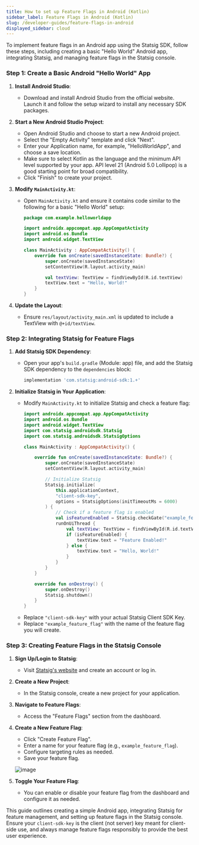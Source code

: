 ```yaml
---
title: How to set up Feature Flags in Android (Kotlin)
sidebar_label: Feature Flags in Android (Kotlin)
slug: /developer-guides/feature-flags-in-android
displayed_sidebar: cloud
---
```


To implement feature flags in an Android app using the Statsig SDK, follow these steps, including creating a basic "Hello World" Android app, integrating Statsig, and managing feature flags in the Statsig console.

### Step 1: Create a Basic Android "Hello World" App

1. **Install Android Studio**:
   - Download and install Android Studio from the official website. Launch it and follow the setup wizard to install any necessary SDK packages.

2. **Start a New Android Studio Project**:
   - Open Android Studio and choose to start a new Android project.
   - Select the "Empty Activity" template and click "Next".
   - Enter your Application name, for example, "HelloWorldApp", and choose a save location.
   - Make sure to select Kotlin as the language and the minimum API level supported by your app. API level 21 (Android 5.0 Lollipop) is a good starting point for broad compatibility.
   - Click "Finish" to create your project.

3. **Modify `MainActivity.kt`**:
   - Open `MainActivity.kt` and ensure it contains code similar to the following for a basic "Hello World" setup:
     ```kotlin
     package com.example.helloworldapp

     import androidx.appcompat.app.AppCompatActivity
     import android.os.Bundle
     import android.widget.TextView

     class MainActivity : AppCompatActivity() {
         override fun onCreate(savedInstanceState: Bundle?) {
             super.onCreate(savedInstanceState)
             setContentView(R.layout.activity_main)

             val textView: TextView = findViewById(R.id.textView)
             textView.text = "Hello, World!"
         }
     }
     ```

4. **Update the Layout**:
   - Ensure `res/layout/activity_main.xml` is updated to include a TextView with `@+id/textView`.

### Step 2: Integrating Statsig for Feature Flags

1. **Add Statsig SDK Dependency**:
   - Open your app's `build.gradle` (Module: app) file, and add the Statsig SDK dependency to the `dependencies` block:
     ```groovy
     implementation 'com.statsig:android-sdk:1.+'
     ```

2. **Initialize Statsig in Your Application**:
   - Modify `MainActivity.kt` to initialize Statsig and check a feature flag:
     ```kotlin
     import androidx.appcompat.app.AppCompatActivity
     import android.os.Bundle
     import android.widget.TextView
     import com.statsig.androidsdk.Statsig
     import com.statsig.androidsdk.StatsigOptions

     class MainActivity : AppCompatActivity() {

         override fun onCreate(savedInstanceState: Bundle?) {
             super.onCreate(savedInstanceState)
             setContentView(R.layout.activity_main)

             // Initialize Statsig
             Statsig.initialize(
                 this.applicationContext,
                 "client-sdk-key",
                 options = StatsigOptions(initTimeoutMs = 6000)
             ) {
                 // Check if a feature flag is enabled
                 val isFeatureEnabled = Statsig.checkGate("example_feature_flag")
                 runOnUiThread {
                     val textView: TextView = findViewById(R.id.textView)
                     if (isFeatureEnabled) {
                         textView.text = "Feature Enabled!"
                     } else {
                         textView.text = "Hello, World!"
                     }
                 }
             }
         }

         override fun onDestroy() {
             super.onDestroy()
             Statsig.shutdown()
         }
     }
     ```
   - Replace `"client-sdk-key"` with your actual Statsig Client SDK Key.
   - Replace `"example_feature_flag"` with the name of the feature flag you will create.

### Step 3: Creating Feature Flags in the Statsig Console

1. **Sign Up/Login to Statsig**:
   - Visit [Statsig's website](https://www.statsig.com/) and create an account or log in.

2. **Create a New Project**:
   - In the Statsig console, create a new project for your application.

3. **Navigate to Feature Flags**:
   - Access the "Feature Flags" section from the dashboard.

4. **Create a New Feature Flag**:
   - Click "Create Feature Flag".
   - Enter a name for your feature flag (e.g., `example_feature_flag`).
   - Configure targeting rules as needed.
   - Save your feature flag.

   ![image](https://github.com/statsig-io/.github/assets/74588208/08e67ba8-b148-4b53-8a7e-ab17e3db4346)

5. **Toggle Your Feature Flag**:
   - You can enable or disable your feature flag from the dashboard and configure it as needed.

This guide outlines creating a simple Android app, integrating Statsig for feature management, and setting up feature flags in the Statsig console. Ensure your `client-sdk-key` is the client (not server) key meant for client-side use, and always manage feature flags responsibly to provide the best user experience.